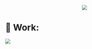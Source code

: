 <p align="center">
<!--   <a href="https://github.com/DenverCoder1/readme-typing-svg"> -->
    <img src="https://readme-typing-svg.herokuapp.com?font=Jacquarda+Bastarda+9+&pause=1000&color=F70000&center=true&vCenter=true&width=435&lines=Hii++I+%F0%9F%91%8Bam+Harsh+Maurya...;Computer+Science+Student+%F0%9F%91%A8%E2%80%8D%F0%9F%8E%93...;Nice+To+Meet+You%F0%9F%95%B5%EF%B8%8F%E2%80%8D%E2%99%80%EF%B8%8F...&center=true"></a></p>
		
# 🤖 Work:
![](https://github-readme-stats.vercel.app/api/top-langs/?username=varmaManish&theme=radical&border=false&include_all_commits=true&count_private=true&layout=compact)
<br/>
